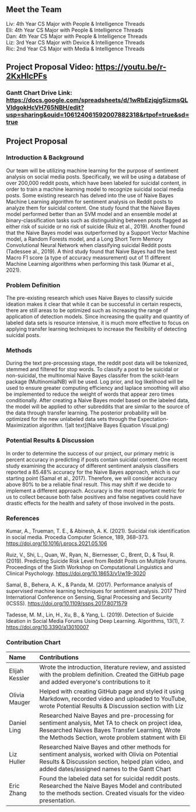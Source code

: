 
## Meet the Team

Liv: 4th Year CS Major with People & Intelligence Threads <br>
Eli: 4th Year CS Major with People & Intelligence Threads <br>
Dan: 4th Year CS Major with People & Intelligence Threads <br>
Liz:    3rd Year CS Major with Device & Intelligence Threads <br>
Ric:   2nd Year CS Major with Media & Intelligence Threads <br>

## Project Proposal Video: https://youtu.be/r-2KxHIcPFs
### Gantt Chart Drive Link: https://docs.google.com/spreadsheets/d/1wRbEzjqjg5izmsQLVldgokHcVH765NBH/edit?usp=sharing&ouid=106124061592007882318&rtpof=true&sd=true
## Project Proposal

### Introduction & Background
Our team will be utilizing machine learning for the purpose of sentiment analysis on social media posts. Specifically, we will be using a database of over 200,000 reddit posts, which have been labeled for suicidal content, in order to train a machine learning model to recognize suicidal social media posts.
 Some existing research has delved into the use of Naive Bayes Machine Learning algorithm for sentiment analysis on Reddit posts to analyze them for suicidal content. One study found that the Naive Bayes model performed better than an SVM model and an ensemble model at binary-classification tasks such as distinguishing between posts flagged as either risk of suicide or no risk of suicide (Ruiz et al., 2019). Another found that the Naive Bayes model was outperformed by a Support Vector Machine model, a Random Forests model, and a Long Short Term Memory Convolutional Neural Network when classifying suicidal Reddit posts (Tadessee al., 2019). A third study found that Naive Bayes had the best Macro F1 score (a type of accuracy measurement) out of 11 different Machine Learning algorithms when performing this task (Kumar et al., 2021).

### Problem Definition
The  pre-existing research which uses Naive Bayes to classify suicide ideation makes it clear that while it can be successful in certain respects, there are still areas to be optimized such as increasing the range of application of detection models. Since increasing the quality and quantity of labeled data sets is resource intensive, it is much more effective to focus on applying transfer learning techniques to increase the flexibility of detecting suicidal posts.

### Methods
During the text pre-processing stage, the reddit post data will be tokenized, stemmed and filtered for stop words. 
To classify a post to be suicidal or non-suicidal, the multinomial Naive Bayes classifer from the scikit-learn package (MultinomialNB) will be used. Log prior, and log likelihood will be used to ensure greater computing efficiency and laplace smoothing will also be implemented to reduce the weight of words that appear zero times conditionally.
After creating a Naive Bayes model based on the labeled data, the model will be applied to other subreddits that are similar to the source of the data through transfer learning. The posterior probability will be optimized for the new unlabeled data sets through the Expectation-Maximization algorithm.
![alt text](Naive Bayes Equation Visual.png)
### Potential Results & Discussion
In order to determine the success of our project, our primary metric is percent accuracy in predicting if posts contain suicidal content. One recent study examining the accuracy of different sentiment analysis classifiers reported a 85.48% accuracy for the Naive Bayes approach, which is our starting point (Samal et al., 2017). Therefore, we will consider accuracy above 80% to be a reliable final result. This may shift if we decide to implement a different approach. Accuracy is the most important metric for us to collect because both false positives and false negatives could have drastic effects for the health and safety of those involved in the posts.

### References

Kumar, A., Trueman, T. E., & Abinesh, A. K. (2021). Suicidal risk identification in social media. Procedia Computer Science, 189, 368–373.  
 https://doi.org/10.1016/j.procs.2021.05.106

Ruiz, V., Shi, L., Quan, W., Ryan, N., Biernesser, C., Brent, D., & Tsui, R. (2019). Predicting Suicide Risk Level from Reddit Posts on Multiple Forums. 
 Proceedings of the Sixth Workshop on Computational Linguistics and Clinical Psychology. https://doi.org/10.18653/v1/w19-3020

Samal, B., Behera, A. K., & Panda, M. (2017). Performance analysis of supervised machine learning techniques for sentiment analysis. 2017 Third 
 International Conference on Sensing, Signal Processing and Security (ICSSS). https://doi.org/10.1109/ssps.2017.8071579

Tadesse, M. M., Lin, H., Xu, B., & Yang, L. (2019). Detection of Suicide Ideation in Social Media Forums Using Deep Learning. Algorithms, 13(1), 7. 
 https://doi.org/10.3390/a13010007


### Contribution Chart

| Name | Contributions |
|:-----|:--------------|
| Elijah Kessler | Wrote the introduction, literature review, and assisted with the problem definition. Created the GitHub page and added everyone's contributions to it |
| Olivia Mauger | Helped with creating GitHub page and styled it using Markdown, recorded video and uploaded to YouTube, wrote Potential Results & Discussion section with Liz    |
| Daniel Ling |Researched Naive Bayes and pre-processing for sentiment analysis, Met TA to check on project idea, Researched Naives Bayes Transfer Learning, Wrote the Methods Section, wrote problem statment with Eli|
| Liz Huller | Researched Naive Bayes and other methods for sentiment analysis, worked with Olivia on Potential Results & Discussion section, helped plan video, and added dates/assigned names to the Gantt Chart |
| Eric Zhang | Found the labeled data set for suicidal reddit posts. Researched the Naive Bayes Model and contributed to the methods section. Created visuals for the video presentation.      |

